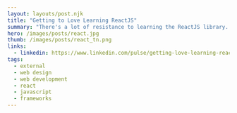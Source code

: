 ```yaml
---
layout: layouts/post.njk
title: "Getting to Love Learning ReactJS"
summary: "There's a lot of resistance to learning the ReactJS library. That's because there are two main concepts that make it a tough sell for traditional developers. So let's take a look at what's been holding back most developers from learning ReactJS."
hero: /images/posts/react.jpg
thumb: /images/posts/react_tn.png
links:
  - linkedin: https://www.linkedin.com/pulse/getting-love-learning-reactjs-ray-villalobos
tags:
  - external
  - web design
  - web development
  - react
  - javascript
  - frameworks
---
```

